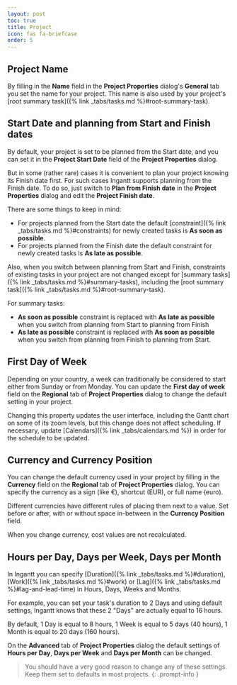 ```yaml
---
layout: post
toc: true
title: Project
icon: fas fa-briefcase
order: 5
---
```


## Project Name

By filling in the **Name** field in the **Project Properties** dialog's **General** tab you set the name for your project. This name is also used by your project's [root summary task]({% link _tabs/tasks.md %}#root-summary-task).

## Start Date and planning from Start and Finish dates

By default, your project is set to be planned from the Start date, and you can set it in the **Project Start Date** field of the **Project Properties** dialog.

But in some (rather rare) cases it is convenient to plan your project knowing its Finish date first. For such cases Ingantt supports planning from the Finish date. To do so, just switch to **Plan from Finish date** in the **Project Properties** dialog and edit the **Project Finish date**.

There are some things to keep in mind:

- For projects planned from the Start date the default [constraint]({% link _tabs/tasks.md %}#constraints) for newly created tasks is **As soon as possible**.
- For projects planned from the Finish date the default constraint for newly created tasks is **As late as possible**.

Also, when you switch between planning from Start and Finish, constraints of existing tasks in your project are not changed except for [summary tasks]({% link _tabs/tasks.md %}#summary-tasks), including the [root summary task]({% link _tabs/tasks.md %}#root-summary-task).

For summary tasks:

- **As soon as possible** constraint is replaced with **As late as possible** when you switch from planning from Start to planning from Finish
- **As late as possible** constraint is replaced with **As soon as possible** when you switch from planning from Finish to planning from Start.

## First Day of Week

Depending on your country, a week can traditionally be considered to start either from Sunday or from Monday. You can update the **First day of week** field on the **Regional** tab of **Project Properties** dialog to change the default setting in your project.

Changing this property updates the user interface, including the Gantt chart on some of its zoom levels, but this change does not affect scheduling. If necessary, update [Calendars]({% link _tabs/calendars.md %}) in order for the schedule to be updated.

## Currency and Currency Position

You can change the default currency used in your project by filling in the **Currency** field on the **Regional** tab of **Project Properties** dialog. You can specify the currency as a sign (like €), shortcut (EUR), or full name (euro).

Different currencies have different rules of placing them next to a value. Set before or after, with or without space in-between in the **Currency Position** field.

When you change currency, cost values are not recalculated.

## Hours per Day, Days per Week, Days per Month

In Ingantt you can specify [Duration]({% link _tabs/tasks.md %}#duration), [Work]({% link _tabs/tasks.md %}#work) or [Lag]({% link _tabs/tasks.md %}#lag-and-lead-time) in Hours, Days, Weeks and Months.

For example, you can set your task's duration to 2 Days and using default settings, Ingantt knows that these 2 "Days" are actually equal to 16 hours.

By default, 1 Day is equal to 8 hours, 1 Week is equal to 5 days (40 hours), 1 Month is equal to 20 days (160 hours).

On the **Advanced** tab of **Project Properties** dialog the default settings of **Hours per Day**, **Days per Week** and **Days per Month** can be changed.

> You should have a very good reason to change any of these settings. Keep them set to defaults in most projects.
{: .prompt-info }
